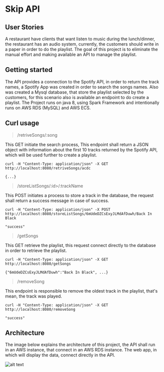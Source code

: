 # Skip API


## User Stories

A restaurant have clients that want listen to music during the lunch/dinner, the restaurant has an audio system, currently, the customers should write in a paper in order to do the playlist. The goal of this project is to eliminate the manual effort and making available an API to manage the playlist.

## Getting started 

The API provides a connection to the Spotify API, in order to return the track names, a Spotify App was created in order to search the songs names. 
Also was created a Mysql database, that store the playlist selected by the customers, for this scenario also is available an endpoint to do create a playlist.
The Project runs on java 8,  using Spark Framework and intentionally runs on AWS RDS (MySQL) and AWS ECS. 


## Curl usage 

> /retriveSongs/:song

This GET initiate the search process, This endpoint shall return a JSON object with information about the first 10 tracks returned by the Spotify API, which will be used further to create a playlist.

    curl -H "Content-Type: application/json" -X GET http://localhost:8080/retriveSongs/acdc
    
    {...}
    
> /storeListSongs/:id>/:trackName

This POST initiates a process to store a track in the database, the request shall return a success message in case of success.

    curl -H "Content-Type: application/json" -X POST http://localhost:8080/storeListSongs/6mUdeDZCsExyJLMdAfDuwh/Back In Black
    
    "success"


> /getSongs

This GET retrieve the playlist, this request connect directly to the database in order to retrieve the playlist.

    curl -H "Content-Type: application/json" -X GET http://localhost:8080/getSongs
    
    {"6mUdeDZCsExyJLMdAfDuwh":"Back In Black", ...}


> /removeSong

This endpoint is responsible to remove the oldest track in the playlist, that's mean, the track was played.

    curl -H "Content-Type: application/json" -X GET http://localhost:8080/removeSong
    
    "success"
    
## Architecture

The image below explains the architecture of this project, the API shall run in an AWS instance, that connect in an AWS RDS instance.
The web app, in which will display the data, connect directly in the API.

![alt text](https://github.com/guilhermemalfatti/skip-api/blob/feat/readme/img/design.png)

